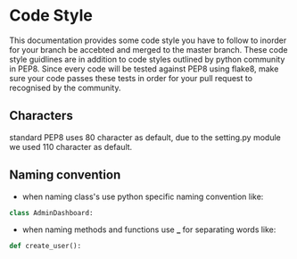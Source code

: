 # Code Style

This documentation provides some code style you have to follow to inorder for your branch be accebted and merged to the master branch. These code style guidlines are in addition to code styles outlined by python community in PEP8. Since every code will be tested against PEP8 using flake8, make sure your code passes these tests in order for your pull request to recognised by the community.

## Characters
standard PEP8 uses 80 character as default, due to the setting.py module we used 110 character as default.

## Naming convention
* when naming class's use python specific naming convention like: 
```python
class AdminDashboard:
```
* when naming methods and functions use **_** for separating words like:
```python
def create_user():
```